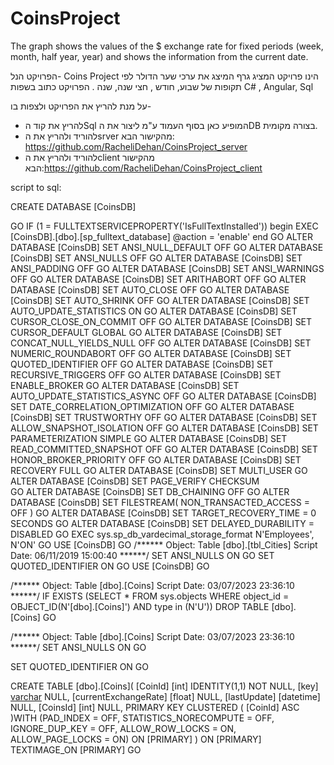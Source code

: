 # CoinsProject
The graph shows the values of the $ exchange rate for fixed periods (week, month, half year, year) and shows the information from the current date.

הפרויקט הנל- Coins Project הינו פרויקט המציג גרף המיצג את ערכי שער הדולר לפי תקופות של שבוע, חודש , חצי שנה, שנה .
הפרויקט כתוב בשפות C# , Angular, Sql

על מנת להריץ את הפרויקט ולצפות בו-
-  להריץ את קוד הSql המופיע כאן בסוף העמוד ע"מ ליצור את הDB בצורה מקומית.
-  להוריד ולהריץ את הsrver  מהקישור הבא: https://github.com/RacheliDehan/CoinsProject_server
-  להוריד ולהריץ את הclient  מהקישור הבא:https://github.com/RacheliDehan/CoinsProject_client

script to sql:


CREATE DATABASE [CoinsDB]
 
GO
IF (1 = FULLTEXTSERVICEPROPERTY('IsFullTextInstalled'))
begin
EXEC [CoinsDB].[dbo].[sp_fulltext_database] @action = 'enable'
end
GO
ALTER DATABASE [CoinsDB] SET ANSI_NULL_DEFAULT OFF 
GO
ALTER DATABASE [CoinsDB] SET ANSI_NULLS OFF 
GO
ALTER DATABASE [CoinsDB] SET ANSI_PADDING OFF 
GO
ALTER DATABASE [CoinsDB] SET ANSI_WARNINGS OFF 
GO
ALTER DATABASE [CoinsDB] SET ARITHABORT OFF 
GO
ALTER DATABASE [CoinsDB] SET AUTO_CLOSE OFF 
GO
ALTER DATABASE [CoinsDB] SET AUTO_SHRINK OFF 
GO
ALTER DATABASE [CoinsDB] SET AUTO_UPDATE_STATISTICS ON 
GO
ALTER DATABASE [CoinsDB] SET CURSOR_CLOSE_ON_COMMIT OFF 
GO
ALTER DATABASE [CoinsDB] SET CURSOR_DEFAULT  GLOBAL 
GO
ALTER DATABASE [CoinsDB] SET CONCAT_NULL_YIELDS_NULL OFF 
GO
ALTER DATABASE [CoinsDB] SET NUMERIC_ROUNDABORT OFF 
GO
ALTER DATABASE [CoinsDB] SET QUOTED_IDENTIFIER OFF 
GO
ALTER DATABASE [CoinsDB] SET RECURSIVE_TRIGGERS OFF 
GO
ALTER DATABASE [CoinsDB] SET  ENABLE_BROKER 
GO
ALTER DATABASE [CoinsDB] SET AUTO_UPDATE_STATISTICS_ASYNC OFF 
GO
ALTER DATABASE [CoinsDB] SET DATE_CORRELATION_OPTIMIZATION OFF 
GO
ALTER DATABASE [CoinsDB] SET TRUSTWORTHY OFF 
GO
ALTER DATABASE [CoinsDB] SET ALLOW_SNAPSHOT_ISOLATION OFF 
GO
ALTER DATABASE [CoinsDB] SET PARAMETERIZATION SIMPLE 
GO
ALTER DATABASE [CoinsDB] SET READ_COMMITTED_SNAPSHOT OFF 
GO
ALTER DATABASE [CoinsDB] SET HONOR_BROKER_PRIORITY OFF 
GO
ALTER DATABASE [CoinsDB] SET RECOVERY FULL 
GO
ALTER DATABASE [CoinsDB] SET  MULTI_USER 
GO
ALTER DATABASE [CoinsDB] SET PAGE_VERIFY CHECKSUM  
GO
ALTER DATABASE [CoinsDB] SET DB_CHAINING OFF 
GO
ALTER DATABASE [CoinsDB] SET FILESTREAM( NON_TRANSACTED_ACCESS = OFF ) 
GO
ALTER DATABASE [CoinsDB] SET TARGET_RECOVERY_TIME = 0 SECONDS 
GO
ALTER DATABASE [CoinsDB] SET DELAYED_DURABILITY = DISABLED 
GO
EXEC sys.sp_db_vardecimal_storage_format N'Employees', N'ON'
GO
USE [CoinsDB]
GO
/****** Object:  Table [dbo].[tbl_Cities]    Script Date: 06/11/2019 15:00:40 ******/
SET ANSI_NULLS ON
GO
SET QUOTED_IDENTIFIER ON
GO
USE [CoinsDB]
GO

/****** Object:  Table [dbo].[Coins]    Script Date: 03/07/2023 23:36:10 ******/
IF  EXISTS (SELECT * FROM sys.objects WHERE object_id = OBJECT_ID(N'[dbo].[Coins]') AND type in (N'U'))
DROP TABLE [dbo].[Coins]
GO

/****** Object:  Table [dbo].[Coins]    Script Date: 03/07/2023 23:36:10 ******/
SET ANSI_NULLS ON
GO

SET QUOTED_IDENTIFIER ON
GO

CREATE TABLE [dbo].[Coins](
	[CoinId] [int] IDENTITY(1,1) NOT NULL,
	[key] [varchar](max) NULL,
	[currentExchangeRate] [float] NULL,
	[lastUpdate] [datetime] NULL,
	[CoinsId] [int] NULL,
PRIMARY KEY CLUSTERED 
(
	[CoinId] ASC
)WITH (PAD_INDEX = OFF, STATISTICS_NORECOMPUTE = OFF, IGNORE_DUP_KEY = OFF, ALLOW_ROW_LOCKS = ON, ALLOW_PAGE_LOCKS = ON) ON [PRIMARY]
) ON [PRIMARY] TEXTIMAGE_ON [PRIMARY]
GO



